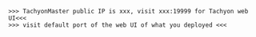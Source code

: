     >>> TachyonMaster public IP is xxx, visit xxx:19999 for Tachyon web UI<<<
    >>> visit default port of the web UI of what you deployed <<<
